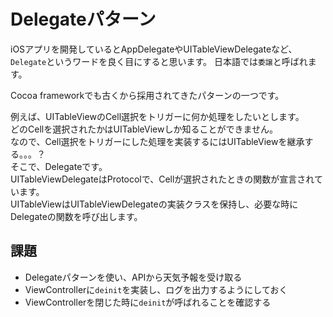 # Delegateパターン

iOSアプリを開発しているとAppDelegateやUITableViewDelegateなど、  
`Delegate`というワードを良く目にすると思います。
日本語では`委譲`と呼ばれます。

Cocoa frameworkでも古くから採用されてきたパターンの一つです。

例えば、UITableViewのCell選択をトリガーに何か処理をしたいとします。  
どのCellを選択されたかはUITableViewしか知ることができません。  
なので、Cell選択をトリガーにした処理を実装するにはUITableViewを継承する。。。？  
そこで、Delegateです。  
UITableViewDelegateはProtocolで、Cellが選択されたときの関数が宣言されています。  
UITableViewはUITableViewDelegateの実装クラスを保持し、必要な時にDelegateの関数を呼び出します。

## 課題
- Delegateパターンを使い、APIから天気予報を受け取る
- ViewControllerに`deinit`を実装し、ログを出力するようにしておく
- ViewControllerを閉じた時に`deinit`が呼ばれることを確認する
